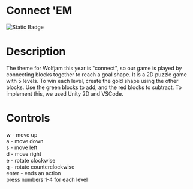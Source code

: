 # Connect 'EM #

![Static Badge](https://img.shields.io/badge/Contributors%20-%20four-blue)


# Description #
The theme for Wolfjam this year is "connect", so our game is played by connecting blocks together to reach a goal shape. It is a 2D puzzle game with 5 levels. To win each level, create the gold shape using the other blocks. Use the green blocks to add, and the red blocks to subtract. To implement this, we used Unity 2D and VSCode.

# Controls #

w - move up <br/>
a - move down <br/>
s - move left <br/>
d - move right <br/>
e - rotate clockwise <br/> 
q - rotate counterclockwise <br/>
enter - ends an action <br/>
press numbers 1-4 for each level
